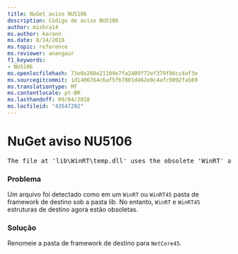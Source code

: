 ```yaml
---
title: NuGet aviso NU5106
description: Código de aviso NU5106
author: mishra14
ms.author: karann
ms.date: 8/14/2018
ms.topic: reference
ms.reviewer: anangaur
f1_keywords:
- NU5106
ms.openlocfilehash: 73e0a260e21109e7fa2409f72ef379f86cc4af3e
ms.sourcegitcommit: 1d1406764c6af5fb7801d462e0c4afc9092fa569
ms.translationtype: MT
ms.contentlocale: pt-BR
ms.lasthandoff: 09/04/2018
ms.locfileid: "43547292"
---
```

# <a name="nuget-warning-nu5106"></a>NuGet aviso NU5106
<pre>The file at 'lib\WinRT\temp.dll' uses the obsolete 'WinRT' as the framework folder. Replace 'WinRT' or 'WinRT45' with 'NetCore45'.</pre>

### <a name="issue"></a>Problema

Um arquivo foi detectado como em um `WinRT` ou `WinRT45` pasta de framework de destino sob a pasta lib. No entanto, `WinRT` e `WinRT45` estruturas de destino agora estão obsoletas.


### <a name="solution"></a>Solução

Renomeie a pasta de framework de destino para `NetCore45`.

